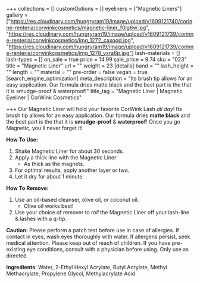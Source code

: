 +++
collections = []
customOptions = []
eyeliners = ["Magnetic Liners"]
gallery = ["https://res.cloudinary.com/hungryram19/image/upload/v1609121740/corinne-renteria/corwinkcosmetics/magnetic-liner_f0lg6w.jpg", "https://res.cloudinary.com/hungryram19/image/upload/v1609121739/corinne-renteria/corwinkcosmetics/img_1272_caxoqd.jpg", "https://res.cloudinary.com/hungryram19/image/upload/v1609121739/corinne-renteria/corwinkcosmetics/img_1278_vxra6p.jpg"]
lash-materials = []
lash-types = []
on_sale = true
price = 14.99
sale_price = 9.74
sku = "023"
title = "Magnetic Liner"
url = ""
weight = 23
[details]
band = ""
lash_height = ""
length = ""
material = ""
pre-order = false
vegan = true
[search_engine_optimization]
meta_description = "Its brush tip allows for an easy application. Our formula dries matte black and the best part is the that it is smudge-proof & waterproof!"
title_tag = "Magnetic Liner | Magnetic Eyeliner | CorWink Cosmetics"

+++
Our Magnetic Liner will hold your favorite CorWink Lash _all day_! Its brush tip allows for an easy application. Our formula dries **matte black** and the best part is the that it is **smudge-proof** & **waterproof**! Once you go Magnetic, you'll never forget it!

**How To Use:**

1. Shake Magnetic Liner for about 30 seconds.
2. Apply a thick line with the Magnetic Liner
   * As thick as the magnets.
3. For optimal results, apply another layer or two.
4. Let it dry for about 1 minute.

**How To Remove:**

1. Use an oil-based cleanser, olive oil, or coconut oil.
   * Olive oil works best!
2. Use your choice of remover to _roll_ the Magnetic Liner off your lash-line & lashes with a q-tip.

**Caution:** Please perform a patch test before use in case of allergies. If contact in eyes, wash eyes thoroughly with water. If allergens persist, seek medical attention. Please keep out of reach of children. If you have pre-existing eye conditions, consult with a physician before using. Only use as directed.

**Ingredients**: Water, 2-Ethyl Hexyl Acrylate, Butyl Acrylate, Methyl Methacrylate, Propylene Glycol, Methylacrylate Acid